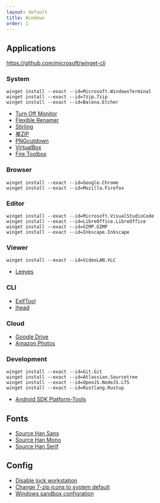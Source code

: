 ```yaml
---
layout: default
title: Windows
order: 1
---
```


## Applications

<https://github.com/microsoft/winget-cli>

### System

```console
winget install --exact --id=Microsoft.WindowsTerminal
winget install --exact --id=7zip.7zip
winget install --exact --id=Balena.Etcher
```

- [Turn Off Monitor](https://sourceforge.net/projects/turnoffmonitor/)
- [Flexible Renamer](http://www.vector.co.jp/soft/winnt/util/se131133.html)
- [Stirling](http://www.vector.co.jp/soft/win95/util/se079072.html)
- [単ZIP](http://kurohane.net/seisanbutu.html)
- [PNGcutdown](http://www.vector.co.jp/soft/win95/prog/se277095.html)
- [VirtualBox](https://www.virtualbox.org/)
- [Fire Toolbox](https://forum.xda-developers.com/t/3889604/)

### Browser

```console
winget install --exact --id=Google.Chrome
winget install --exact --id=Mozilla.Firefox
```

### Editor

```console
winget install --exact --id=Microsoft.VisualStudioCode
winget install --exact --id=LibreOffice.LibreOffice
winget install --exact --id=GIMP.GIMP
winget install --exact --id=Inkscape.Inkscape
```

### Viewer

```console
winget install --exact --id=VideoLAN.VLC
```

- [Leeyes](http://www3.tokai.or.jp/boxes/leeyes/)

### CLI

- [ExifTool](https://exiftool.org/)
- [jhead](https://www.sentex.ca/~mwandel/jhead/)

### Cloud

- [Google Drive](https://www.google.com/drive/download/)
- [Amazon Photos](https://www.amazon.co.jp/b?node=5262651051)

### Development

```console
winget install --exact --id=Git.Git
winget install --exact --id=Atlassian.Sourcetree
winget install --exact --id=OpenJS.NodeJS.LTS
winget install --exact --id=Rustlang.Rustup
```

- [Android SDK Platform-Tools](https://developer.android.com/studio/releases/platform-tools)

## Fonts

- [Source Han Sans](https://github.com/adobe-fonts/source-han-sans)
- [Source Han Mono](https://github.com/adobe-fonts/source-han-mono)
- [Source Han Serif](https://github.com/adobe-fonts/source-han-serif)

## Config

- [Disable lock workstation](reg/disable_lock_workstation.reg)
- [Change 7-zip icons to system default](reg/change_7zip_icons.reg)
- [Windows sandbox configration](windows-sandbox.wsb)
